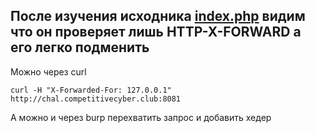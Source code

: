 ## После изучения исходника [index.php](index.php) видим что он проверяет лишь HTTP-X-FORWARD а его легко подменить 
Можно через curl
```
curl -H "X-Forwarded-For: 127.0.0.1" http://chal.competitivecyber.club:8081
```
А можно и через burp перехватить запрос и добавить хедер

